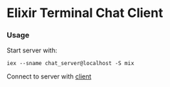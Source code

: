 # Elixir Terminal Chat Client

### Usage
Start server with:
```
iex --sname chat_server@localhost -S mix
```

Connect to server with [client](https://github.com/gettingud/elixir-terminal-chat-client)
